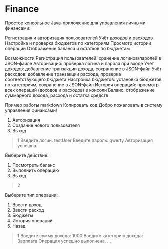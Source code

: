 # Finance
Простое консольное Java-приложение для управления личными финансами:

Регистрация и авторизация пользователей
Учёт доходов и расходов
Настройка и проверка бюджетов по категориям
Просмотр истории операций
Отображение баланса и остатков по бюджетам

Возможности
Регистрация пользователей: хранение логинов/паролей в JSON-файле
Авторизация: проверка логина и пароля при входе
Учёт доходов: добавление транзакции дохода, сохранение в JSON-файл
Учёт расходов: добавление транзакции расхода, проверка соответствующего бюджета
Настройка бюджетов: установка бюджетов по категориям, сохранение в JSON-файл
История операций: просмотр всех операций (доходов и расходов) в консоли
Баланс: отображение суммарного дохода, расхода и остатка средств

Пример работы
markdown
Копировать код
Добро пожаловать в систему управления финансами!
1. Авторизация
2. Создание нового пользователя
3. Выход
> 1
Введите логин: testUser
Введите пароль: qwerty
Авторизация успешна.

Выберите действие:
1. Посмотреть баланс
2. Выполнить операцию
3. Выход
> 2

Выберите тип операции:
1. Ввести доход
2. Ввести расход
3. Бюджеты
4. История операций
5. Назад
> 1
Введите сумму дохода: 1000
Введите категорию дохода: Зарплата
Операция успешно выполнена.
...
